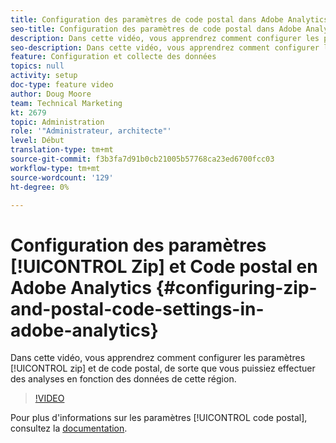 ```yaml
---
title: Configuration des paramètres de code postal dans Adobe Analytics
seo-title: Configuration des paramètres de code postal dans Adobe Analytics
description: Dans cette vidéo, vous apprendrez comment configurer les paramètres de code postal afin de pouvoir effectuer des analyses en fonction des données de cette région.
seo-description: Dans cette vidéo, vous apprendrez comment configurer les paramètres de code postal afin de pouvoir effectuer des analyses en fonction des données de cette région.
feature: Configuration et collecte des données
topics: null
activity: setup
doc-type: feature video
author: Doug Moore
team: Technical Marketing
kt: 2679
topic: Administration
role: '"Administrateur, architecte"'
level: Début
translation-type: tm+mt
source-git-commit: f3b3fa7d91b0cb21005b57768ca23ed6700fcc03
workflow-type: tm+mt
source-wordcount: '129'
ht-degree: 0%

---
```



# Configuration des paramètres [!UICONTROL Zip] et Code postal en Adobe Analytics {#configuring-zip-and-postal-code-settings-in-adobe-analytics}

Dans cette vidéo, vous apprendrez comment configurer les paramètres [!UICONTROL zip] et de code postal, de sorte que vous puissiez effectuer des analyses en fonction des données de cette région.

>[!VIDEO](https://video.tv.adobe.com/v/27051/?quality=12)

Pour plus d&#39;informations sur les paramètres [!UICONTROL code postal], consultez la [documentation](https://marketing.adobe.com/resources/help/en_US/reference/reports_zip.html).
